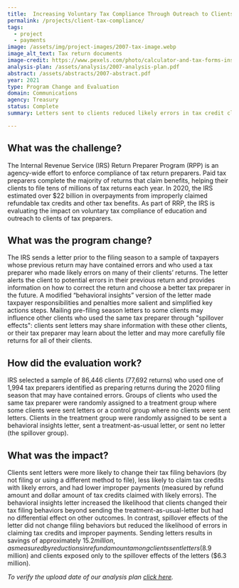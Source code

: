 ```yaml
---
title:  Increasing Voluntary Tax Compliance Through Outreach to Clients of Return Preparers
permalink: /projects/client-tax-compliance/
tags: 
  - project  
  - payments
image: /assets/img/project-images/2007-tax-image.webp 
image_alt_text: Tax return documents
image-credit: https://www.pexels.com/photo/calculator-and-tax-forms-inside-the-clear-envelope-6863518/
analysis-plan: /assets/analysis/2007-analysis-plan.pdf
abstract: /assets/abstracts/2007-abstract.pdf
year: 2021  
type: Program Change and Evaluation
domain: Communications
agency: Treasury
status: Complete
summary: Letters sent to clients reduced likely errors in tax credit claims.

---
```

## What was the challenge?
The Internal Revenue Service (IRS) Return Preparer Program (RPP) is an agency-wide effort to enforce compliance of tax return preparers. Paid tax preparers complete the majority of returns that claim benefits, helping their clients to file tens of millions of tax returns each year. In 2020, the IRS estimated over $22 billion in overpayments from improperly claimed refundable tax credits and other tax benefits. As part of RRP, the IRS is evaluating the impact on voluntary tax compliance of education and outreach to clients of tax preparers.

## What was the program change?
The IRS sends a letter prior to the filing season to a sample of taxpayers whose previous return may have contained errors and who used a tax preparer who made likely errors on many of their clients’ returns. The letter alerts the client to potential errors in their previous return and provides information on how to correct the return and choose a better tax preparer in the future. A modified “behavioral insights” version of the letter made taxpayer responsibilities and penalties more salient and simplified key actions steps. Mailing pre-filing season letters to some clients may influence other clients who used the same tax preparer through "spillover effects": clients sent letters may share information with these other clients, or their tax preparer may learn about the letter and may more carefully file returns for all of their clients.

## How did the evaluation work?
IRS selected a sample of 86,446 clients (77,692 returns) who used one of 1,994 tax preparers identified as preparing returns during the 2020 filing season that may have contained errors. Groups of clients who used the same tax preparer were randomly assigned to a treatment group where some clients were sent letters or a control group where no clients were sent letters. Clients in the treatment group were randomly assigned to be sent a behavioral insights letter, sent a treatment-as-usual letter, or sent no letter (the spillover group). 

## What was the impact?
Clients sent letters were more likely to change their tax filing behaviors (by not filing or using a different method to file), less likely to claim tax credits with likely errors, and had lower improper payments (measured by refund amount and dollar amount of tax credits claimed with likely errors). The behavioral insights letter increased the likelihood that clients changed their tax filing behaviors beyond sending the treatment-as-usual-letter but had no differential effect on other outcomes. In contrast, spillover effects of the letter did not change filing behaviors but reduced the likelihood of errors in claiming tax credits and improper payments. Sending letters results in savings of approximately $15.2 million, as measured by reductions in refund amount among clients sent letters ($8.9 million) and clients exposed only to the spillover effects of the letters ($6.3 million).

<i>To verify the upload date of our analysis plan <a href="https://github.com/gsa-oes/office-of-evaluation-sciences/commits/master/assets/analysis/2007-analysis-plan.pdf">click here</a>.</i>
